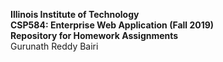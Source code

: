 **Illinois Institute of Technology**  
**CSP584: Enterprise Web Application (Fall 2019)**  
**Repository for Homework Assignments**  
Gurunath Reddy Bairi 